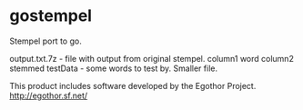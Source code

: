 # gostempel
Stempel port to go.

output.txt.7z - file with output from original stempel. column1 word column2 stemmed
testData - some words to test by. Smaller file.

This product includes software developed by the Egothor Project. http://egothor.sf.net/
